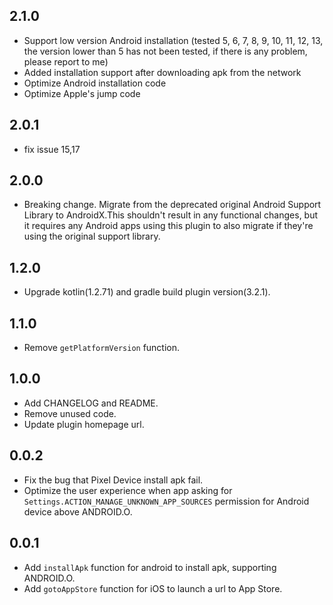## 2.1.0

* Support low version Android installation (tested 5, 6, 7, 8, 9, 10, 11, 12, 13, the version lower than 5 has not been tested, if there is any problem, please report to me)
* Added installation support after downloading apk from the network
* Optimize Android installation code
* Optimize Apple's jump code

## 2.0.1

* fix issue 15,17

## 2.0.0

* Breaking change. Migrate from the deprecated original Android Support Library to AndroidX.This shouldn't result in any functional changes, but it requires any Android apps using this plugin to also migrate if they're using the original support library.

## 1.2.0

* Upgrade kotlin(1.2.71) and gradle build plugin version(3.2.1).

## 1.1.0

* Remove `getPlatformVersion` function.

## 1.0.0

* Add CHANGELOG and README.
* Remove unused code.
* Update plugin homepage url.

## 0.0.2

* Fix the bug that Pixel Device install apk fail.
* Optimize the user experience when app asking for `Settings.ACTION_MANAGE_UNKNOWN_APP_SOURCES` permission for Android device above ANDROID.O.

## 0.0.1

* Add `installApk` function for android to install apk, supporting ANDROID.O.
* Add `gotoAppStore` function for iOS to launch a url to App Store.